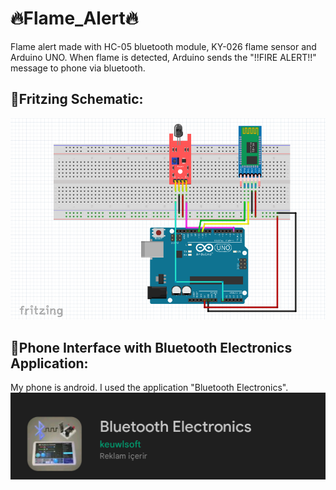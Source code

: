 # :fire:Flame_Alert:fire:
Flame alert made with HC-05 bluetooth module, KY-026 flame sensor and Arduino UNO. When flame is detected, Arduino sends the "!!FIRE ALERT!!" message to phone via bluetooth.

## 	:pushpin:Fritzing Schematic:
![alt text](/images/flame-bt-fr.png)

## :pushpin:Phone Interface with Bluetooth Electronics Application:
My phone is android. I used the application "Bluetooth Electronics".
![alt text](/images/application.png)
